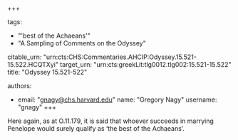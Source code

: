 +++

tags:
- "&#39;best of the Achaeans&#39;"
- "A Sampling of Comments on the Odyssey"

citable_urn: "urn:cts:CHS:Commentaries.AHCIP:Odyssey.15.521-15.522.HCQTXyi"
target_urn: "urn:cts:greekLit:tlg0012.tlg002:15.521-15.522"
title: "Odyssey 15.521-522"

authors:
- email: "gnagy@chs.harvard.edu"
  name: "Gregory Nagy"
  username: "gnagy"
+++

<p>Here again, as at O.11.179, it is said that whoever succeeds in marrying Penelope would surely qualify as ‘the best of the Achaeans’.  </p>